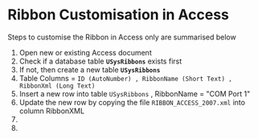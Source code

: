 # Ribbon Customisation in Access


Steps to customise the Ribbon in Access only are summarised below

1. Open new or existing Access document
2. Check if a database table **`USysRibbons`** exists first
3. If not, then create a new table **`USysRibbons`** 
4. Table Columns = `ID (AutoNumber) , RibbonName (Short Text) , RibbonXml (Long Text)`
5. Insert a new row into table `USysRibbons` , RibbonName = "COM Port 1"
6. Update the new row by copying the file `RIBBON_ACCESS_2007.xml` into column RibbonXML
7. 
8. 
  
